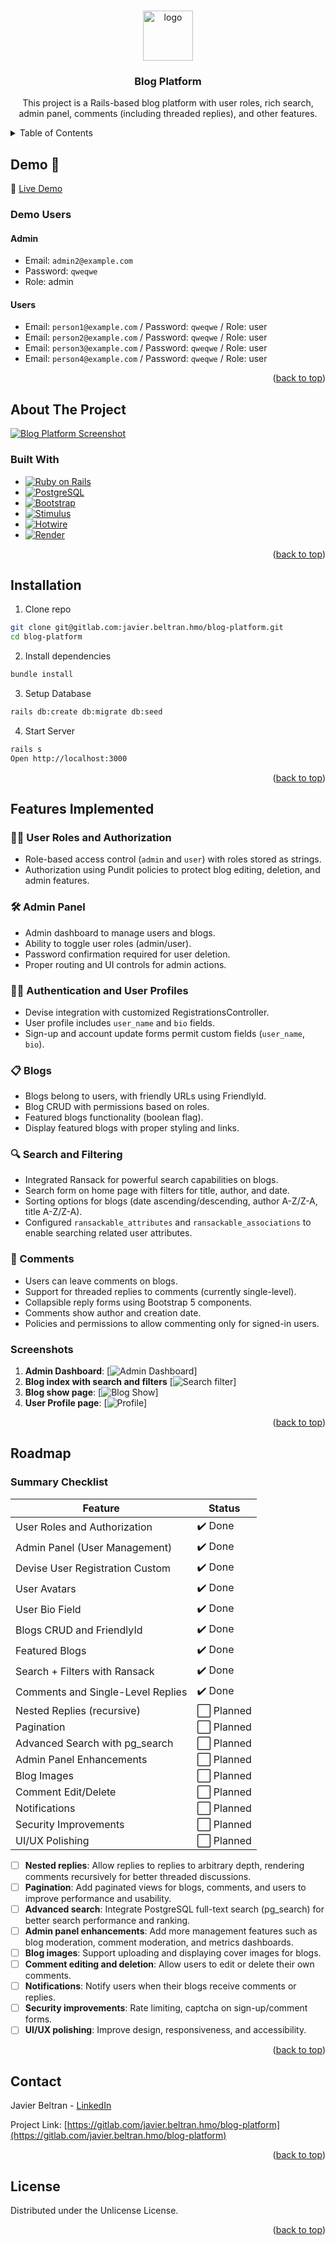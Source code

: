 <a id="readme-top"></a>

<!-- Shields
LinkedIn
Portfolio
Github
 -->

<br>
<div align="center">
   <!-- TODO -->
   <a href="#"><img src="#" alt="logo" width="80" height="80"></a>

   <h3 align="center">Blog Platform</h3>

   <p align="center">
      This project is a Rails-based blog platform with user roles, 
      rich search, admin panel, comments (including threaded replies), and other features.
   </p>
</div>

<!-- TABLE OF CONTETS -->
 <details>
   <summary>Table of Contents</summary>
   <ol>
      <li>
         <a href="#demo">Demo</a>
      </li>
      <li>
         <a href="#about-the-project">About the Project</a>
         <ul>
            <li><a href="#built-with">Built With</a></li>
         </ul>
      </li>
      <li><a href="#installation">Instalation</a></li>
      <li><a href="#features-implemented">Features Implemented</a></li>
      <li><a href="#roadmap">Roadmap</a></li>
      <li><a href="#contact">Contact</a></li>
      <li><a href="#licence">License</a></li>
      <li><a href="#acknowledgments">Acknowledgments</a></li>
   </ol>
 </details>

<!-- DEMO -->

## Demo 🚀

🔗 [Live Demo](https://blog-platform-8wx4.onrender.com)

### Demo Users

#### Admin

- Email: `admin2@example.com`
- Password: `qweqwe`
- Role: admin

#### Users

- Email: `person1@example.com` / Password: `qweqwe` / Role: user
- Email: `person2@example.com` / Password: `qweqwe` / Role: user
- Email: `person3@example.com` / Password: `qweqwe` / Role: user
- Email: `person4@example.com` / Password: `qweqwe` / Role: user

<p align="right">(<a href="#readme-top">back to top</a>)</p>

<!-- ABOUT -->

## About The Project

[![Blog Platform Screenshot][blog-screenshot]](https://blog-platform-8wx4.onrender.com)

### Built With

- [![Ruby on Rails][Rails-badge]][Rails-url]
- [![PostgreSQL][Postgres-badge]][Postgres-url]
- [![Bootstrap][Bootstrap-badge]][Bootstrap-url]
- [![Stimulus][Stimulus-badge]][Stimulus-url]
- [![Hotwire][Hotwire-badge]][Hotwire-url]
- [![Render][Render-badge]][Render-url]

<p align="right">(<a href="#readme-top">back to top</a>)</p>

## Installation

1. Clone repo

```sh
git clone git@gitlab.com:javier.beltran.hmo/blog-platform.git
cd blog-platform
```

2. Install dependencies

```sh
bundle install
```

3. Setup Database

```sh
rails db:create db:migrate db:seed
```

4. Start Server

```sh
rails s
Open http://localhost:3000
```

<p align="right">(<a href="#readme-top">back to top</a>)</p>

## Features Implemented

### 🧑‍💼 User Roles and Authorization

- Role-based access control (`admin` and `user`) with roles stored as strings.
- Authorization using Pundit policies to protect blog editing, deletion, and admin features.

### 🛠️ Admin Panel

- Admin dashboard to manage users and blogs.
- Ability to toggle user roles (admin/user).
- Password confirmation required for user deletion.
- Proper routing and UI controls for admin actions.

### 🔑👤 Authentication and User Profiles

- Devise integration with customized RegistrationsController.
- User profile includes `user_name` and `bio` fields.
- Sign-up and account update forms permit custom fields (`user_name`, `bio`).

### 📋 Blogs

- Blogs belong to users, with friendly URLs using FriendlyId.
- Blog CRUD with permissions based on roles.
- Featured blogs functionality (boolean flag).
- Display featured blogs with proper styling and links.

### 🔍 Search and Filtering

- Integrated Ransack for powerful search capabilities on blogs.
- Search form on home page with filters for title, author, and date.
- Sorting options for blogs (date ascending/descending, author A-Z/Z-A, title A-Z/Z-A).
- Configured `ransackable_attributes` and `ransackable_associations` to enable searching related user attributes.

### 🔄 Comments

- Users can leave comments on blogs.
- Support for threaded replies to comments (currently single-level).
- Collapsible reply forms using Bootstrap 5 components.
- Comments show author and creation date.
- Policies and permissions to allow commenting only for signed-in users.

### Screenshots

1. **Admin Dashboard**:
   [![Admin Dashboard][admin-dashboard]]
2. **Blog index with search and filters**
   [![Search filter][search-filter]]
3. **Blog show page**:
   [![Blog Show][blog-show]]
4. **User Profile page**:
   [![Profile][profile]]

<p align="right">(<a href="#readme-top">back to top</a>)</p>

## Roadmap

### Summary Checklist

| Feature                           | Status     |
| --------------------------------- | ---------- |
| User Roles and Authorization      | ✔️ Done    |
| Admin Panel (User Management)     | ✔️ Done    |
| Devise User Registration Custom   | ✔️ Done    |
| User Avatars                      | ✔️ Done    |
| User Bio Field                    | ✔️ Done    |
| Blogs CRUD and FriendlyId         | ✔️ Done    |
| Featured Blogs                    | ✔️ Done    |
| Search + Filters with Ransack     | ✔️ Done    |
| Comments and Single-Level Replies | ✔️ Done    |
| Nested Replies (recursive)        | ⬜ Planned |
| Pagination                        | ⬜ Planned |
| Advanced Search with pg_search    | ⬜ Planned |
| Admin Panel Enhancements          | ⬜ Planned |
| Blog Images                       | ⬜ Planned |
| Comment Edit/Delete               | ⬜ Planned |
| Notifications                     | ⬜ Planned |
| Security Improvements             | ⬜ Planned |
| UI/UX Polishing                   | ⬜ Planned |

- [ ] **Nested replies**: Allow replies to replies to arbitrary depth, rendering comments recursively for better threaded discussions.
- [ ] **Pagination**: Add paginated views for blogs, comments, and users to improve performance and usability.
- [ ] **Advanced search**: Integrate PostgreSQL full-text search (pg_search) for better search performance and ranking.
- [ ] **Admin panel enhancements**: Add more management features such as blog moderation, comment moderation, and metrics dashboards.
- [ ] **Blog images**: Support uploading and displaying cover images for blogs.
- [ ] **Comment editing and deletion**: Allow users to edit or delete their own comments.
- [ ] **Notifications**: Notify users when their blogs receive comments or replies.
- [ ] **Security improvements**: Rate limiting, captcha on sign-up/comment forms.
- [ ] **UI/UX polishing**: Improve design, responsiveness, and accessibility.

<p align="right">(<a href="#readme-top">back to top</a>)</p>

## Contact

Javier Beltran - [LinkedIn](https://www.linkedin.com/in/javier-alejandro-beltran-montiel-3172222b1/)

Project Link: [https://gitlab.com/javier.beltran.hmo/blog-platform](https://gitlab.com/javier.beltran.hmo/blog-platform)

<p align="right">(<a href="#readme-top">back to top</a>)</p>

## License

Distributed under the Unlicense License.

<p align="right">(<a href="#readme-top">back to top</a>)</p>

<!-- Links and images -->

[//]: # "Badge links"
[Rails-badge]: https://img.shields.io/badge/Ruby%20on%20Rails-7-red?style=for-the-badge&logo=ruby&logoColor=white
[Rails-url]: https://rubyonrails.org/
[Postgres-badge]: https://img.shields.io/badge/PostgreSQL-336791?style=for-the-badge&logo=postgresql&logoColor=white
[Postgres-url]: https://www.postgresql.org/
[Bootstrap-badge]: https://img.shields.io/badge/Bootstrap-563D7C?style=for-the-badge&logo=bootstrap&logoColor=white
[Bootstrap-url]: https://getbootstrap.com/
[Stimulus-badge]: https://img.shields.io/badge/Stimulus-FF6F61?style=for-the-badge&logo=stimulus&logoColor=white
[Stimulus-url]: https://stimulus.hotwired.dev/
[Hotwire-badge]: https://img.shields.io/badge/Hotwire-FF2D20?style=for-the-badge&logo=hotwire&logoColor=white
[Hotwire-url]: https://hotwired.dev/
[Render-badge]: https://img.shields.io/badge/Render-00CFFF?style=for-the-badge&logo=render&logoColor=white
[Render-url]: https://render.com/
[//]: # "Images"
[blog-screenshot]: app/assets/images/blog-sc.png
[admin-dashboard]: app/assets/images/dashboard.png
[search-filter]: app/assets/images/searchandsort.png
[blog-show]: app/assets/images/comments.png
[profile]: app/assets/images/profile.png
